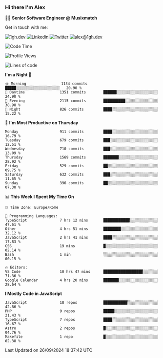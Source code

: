 ### Hi there I'm Alex

👨‍💻 __Senior Software Engineer @ Musixmatch__

Get in touch with me:

[![1gh.dev](https://img.shields.io/static/v1?label=1gh.dev&message=%20&color=red&logo=&style=flat-square&logoColor=white)](https://www.1gh.dev/)
[![Linkedin](https://img.shields.io/static/v1?label=Linkedin&message=%20&color=blue&logo=Linkedin&style=flat-square&logoColor=white)](https://linkedin.com/in/alexghirelli)
[![Twitter](https://img.shields.io/static/v1?label=Twitter&message=%20&color=blue&logo=Twitter&style=flat-square&logoColor=white)](https://twitter.com/alexGhirelli)
[![alex@1gh.dev](https://img.shields.io/static/v1?label=alex@1gh.dev&message=%20&color=red&logo=gmail&style=flat-square&logoColor=white)](mailto:alex@1gh.dev)

<!--START_SECTION:waka-->
![Code Time](http://img.shields.io/badge/Code%20Time-8%2C125%20hrs%2059%20mins-blue)

![Profile Views](http://img.shields.io/badge/Profile%20Views-0-blue)

![Lines of code](https://img.shields.io/badge/From%20Hello%20World%20I%27ve%20Written-25.8%20million%20lines%20of%20code-blue)

**I'm a Night 🦉** 

```text
🌞 Morning                1134 commits        █████░░░░░░░░░░░░░░░░░░░░   20.90 % 
🌆 Daytime                1351 commits        ██████░░░░░░░░░░░░░░░░░░░   24.90 % 
🌃 Evening                2115 commits        ██████████░░░░░░░░░░░░░░░   38.98 % 
🌙 Night                  826 commits         ████░░░░░░░░░░░░░░░░░░░░░   15.22 % 
```
📅 **I'm Most Productive on Thursday** 

```text
Monday                   911 commits         ████░░░░░░░░░░░░░░░░░░░░░   16.79 % 
Tuesday                  679 commits         ███░░░░░░░░░░░░░░░░░░░░░░   12.51 % 
Wednesday                710 commits         ███░░░░░░░░░░░░░░░░░░░░░░   13.09 % 
Thursday                 1569 commits        ███████░░░░░░░░░░░░░░░░░░   28.92 % 
Friday                   529 commits         ██░░░░░░░░░░░░░░░░░░░░░░░   09.75 % 
Saturday                 632 commits         ███░░░░░░░░░░░░░░░░░░░░░░   11.65 % 
Sunday                   396 commits         ██░░░░░░░░░░░░░░░░░░░░░░░   07.30 % 
```


📊 **This Week I Spent My Time On** 

```text
🕑︎ Time Zone: Europe/Rome

💬 Programming Languages: 
TypeScript               7 hrs 12 mins       ████████████░░░░░░░░░░░░░   47.61 % 
Other                    4 hrs 51 mins       ████████░░░░░░░░░░░░░░░░░   32.12 % 
JavaScript               2 hrs 41 mins       ████░░░░░░░░░░░░░░░░░░░░░   17.83 % 
CSS                      19 mins             █░░░░░░░░░░░░░░░░░░░░░░░░   02.14 % 
Bash                     1 min               ░░░░░░░░░░░░░░░░░░░░░░░░░   00.15 % 

🔥 Editors: 
VS Code                  10 hrs 47 mins      ██████████████████░░░░░░░   71.36 % 
Google Calendar          4 hrs 20 mins       ███████░░░░░░░░░░░░░░░░░░   28.64 % 
```

**I Mostly Code in JavaScript** 

```text
JavaScript               18 repos            ███████████░░░░░░░░░░░░░░   42.86 % 
PHP                      9 repos             █████░░░░░░░░░░░░░░░░░░░░   21.43 % 
TypeScript               7 repos             ████░░░░░░░░░░░░░░░░░░░░░   16.67 % 
Astro                    2 repos             █░░░░░░░░░░░░░░░░░░░░░░░░   04.76 % 
Makefile                 1 repo              █░░░░░░░░░░░░░░░░░░░░░░░░   02.38 % 
```




 Last Updated on 26/09/2024 18:37:42 UTC
<!--END_SECTION:waka-->
